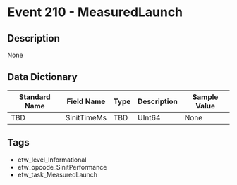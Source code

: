 # Event 210 - MeasuredLaunch

## Description
None

## Data Dictionary
|Standard Name|Field Name|Type|Description|Sample Value|
|---|---|---|---|---|
|TBD|SinitTimeMs|TBD|UInt64|None|None|

## Tags
* etw_level_Informational
* etw_opcode_SinitPerformance
* etw_task_MeasuredLaunch